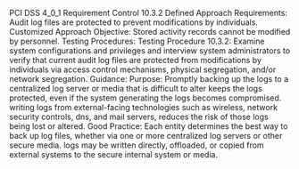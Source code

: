 PCI DSS 4_0_1 Requirement Control 10.3.2 Defined Approach Requirements: Audit log files are protected to prevent modifications by individuals. Customized Approach Objective: Stored activity records cannot be modified by personnel. Testing Procedures: Testing Procedure 10.3.2: Examine system configurations and privileges and interview system administrators to verify that current audit log files are protected from modifications by individuals via access control mechanisms, physical segregation, and/or network segregation. Guidance: Purpose: Promptly backing up the logs to a centralized log server or media that is difficult to alter keeps the logs protected, even if the system generating the logs becomes compromised. writing logs from external-facing technologies such as wireless, network security controls, dns, and mail servers, reduces the risk of those logs being lost or altered. Good Practice: Each entity determines the best way to back up log files, whether via one or more centralized log servers or other secure media. logs may be written directly, offloaded, or copied from external systems to the secure internal system or media.